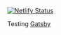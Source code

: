 [![Netlify Status](https://api.netlify.com/api/v1/badges/85834aa9-3343-4b2c-9faf-25b055b51405/deploy-status)](https://app.netlify.com/sites/peaceful-booth-4265df/deploys)

Testing [Gatsby](https://github.com/LekoArts/gatsby-themes)
